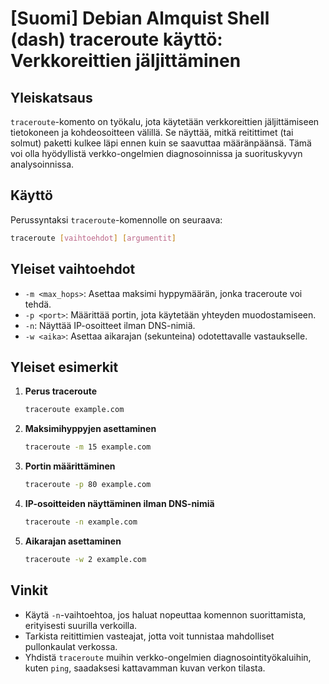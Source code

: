 # [Suomi] Debian Almquist Shell (dash) traceroute käyttö: Verkkoreittien jäljittäminen

## Yleiskatsaus
`traceroute`-komento on työkalu, jota käytetään verkkoreittien jäljittämiseen tietokoneen ja kohdeosoitteen välillä. Se näyttää, mitkä reitittimet (tai solmut) paketti kulkee läpi ennen kuin se saavuttaa määränpäänsä. Tämä voi olla hyödyllistä verkko-ongelmien diagnosoinnissa ja suorituskyvyn analysoinnissa.

## Käyttö
Perussyntaksi `traceroute`-komennolle on seuraava:

```bash
traceroute [vaihtoehdot] [argumentit]
```

## Yleiset vaihtoehdot
- `-m <max_hops>`: Asettaa maksimi hyppymäärän, jonka traceroute voi tehdä.
- `-p <port>`: Määrittää portin, jota käytetään yhteyden muodostamiseen.
- `-n`: Näyttää IP-osoitteet ilman DNS-nimiä.
- `-w <aika>`: Asettaa aikarajan (sekunteina) odotettavalle vastaukselle.

## Yleiset esimerkit
1. **Perus traceroute**
   ```bash
   traceroute example.com
   ```

2. **Maksimihyppyjen asettaminen**
   ```bash
   traceroute -m 15 example.com
   ```

3. **Portin määrittäminen**
   ```bash
   traceroute -p 80 example.com
   ```

4. **IP-osoitteiden näyttäminen ilman DNS-nimiä**
   ```bash
   traceroute -n example.com
   ```

5. **Aikarajan asettaminen**
   ```bash
   traceroute -w 2 example.com
   ```

## Vinkit
- Käytä `-n`-vaihtoehtoa, jos haluat nopeuttaa komennon suorittamista, erityisesti suurilla verkoilla.
- Tarkista reitittimien vasteajat, jotta voit tunnistaa mahdolliset pullonkaulat verkossa.
- Yhdistä `traceroute` muihin verkko-ongelmien diagnosointityökaluihin, kuten `ping`, saadaksesi kattavamman kuvan verkon tilasta.